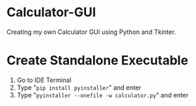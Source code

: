 # Calculator-GUI

Creating my own Calculator GUI using Python and Tkinter.

# Create Standalone Executable
1) Go to IDE Terminal
2) Type "`pip install pyinstaller`" and enter 
3) Type "`pyinstaller --onefile -w calculator.py`" and enter
